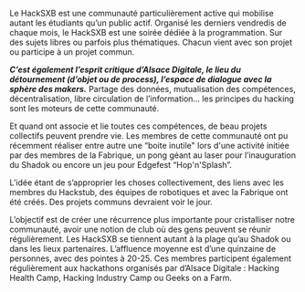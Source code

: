 Le HackSXB est une communauté particulièrement active qui mobilise autant les étudiants qu’un public actif. Organisé les derniers vendredis de chaque mois, le HackSXB est une soirée dédiée à la programmation. Sur des sujets libres ou parfois plus thématiques. Chacun vient avec son projet ou participe à un projet commun.

***C’est également l’esprit critique d’Alsace Digitale, le lieu du détournement (d’objet ou de process), l’espace de dialogue avec la sphère des makers.*** Partage des données, mutualisation des compétences, décentralisation, libre circulation de l’information… les principes du hacking sont les moteurs de cette communauté.

Et quand ont associe et lie toutes ces compétences, de beau projets collectifs peuvent prendre vie. Les membres de cette communauté ont pu récemment réaliser entre autre une “boite inutile" lors d'une activité initiée par des membres de la Fabrique, un pong géant au laser pour l’inauguration du Shadok ou encore un jeu pour Edgefest “Hop'n'Splash”.

L’idée étant de s’approprier les choses collectivement, des liens avec les membres du Hackstub, des équipes de robotiques et avec la Fabrique ont été créés.
Des projets communs devraient voir le jour.

L’objectif est de créer une récurrence plus importante pour cristalliser notre communauté, avoir une notion de club où des gens peuvent se réunir régulièrement. Les HackSXB se tiennent autant à la plage qu’au Shadok ou dans les lieux partenaires. L’affluence moyenne est d’une quinzaine de personnes, avec des pointes à 20-25. Ces membres participent également régulièrement aux hackathons organisés par d’Alsace Digitale : Hacking Health Camp, Hacking Industry Camp ou Geeks on a Farm.


